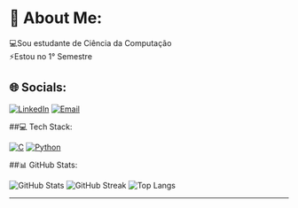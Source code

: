 # 💫 About Me:
💻Sou estudante de Ciência da Computação<br> ⚡Estou no 1° Semestre

##  🌐 Socials:
[![LinkedIn](https://img.shields.io/badge/LinkedIn-3287B5.svg?logo=linkedin&logoColor=white)](https://www.linkedin.com/in/isabella-sena-693912354?utm_source=share&utm_campaign=share_via&utm_content=profile&utm_medium=ios_app)
[![Email](https://img.shields.io/badge/Email-D14836?logo=gmail&logoColor=white)](mailto:isabellasena.tech@gmail.com)

##💻 Tech Stack:

[![C](https://img.shields.io/badge/C-%2300599C.svg?style=flat&logo=c&logoColor=white)](https://en.wikipedia.org/wiki/C_(programming_language))  [![Python](https://img.shields.io/badge/python-3670A0?style=flat&logo=python&logoColor=ffd54f)](https://www.python.org/)

##📊 GitHub Stats:

![GitHub Stats](https://github-readme-stats.vercel.app/api?username=IsabellaSenaa&theme=dark&hide_border=true&include_all_commits=false&count_private=false) ![GitHub Streak](https://streak-stats.demolab.com?user=IsabellaSenaa&theme=dark&hide_border=true)
![Top Langs](https://github-readme-stats.vercel.app/api/top-langs/?username=IsabellaSenaa&theme=dark&hide_border=true&layout=compact)

---



<!-- Proudly created with GPRM ( https://gprm.itsvg.in ) -->
<!-- Proudly created with GPRM ( https://gprm.itsvg.in ) -->
